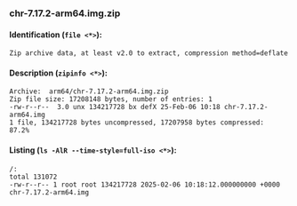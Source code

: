 ### chr-7.17.2-arm64.img.zip
#### Identification (`file <*>`):
```
Zip archive data, at least v2.0 to extract, compression method=deflate
```
#### Description (`zipinfo <*>`):
```
Archive:  arm64/chr-7.17.2-arm64.img.zip
Zip file size: 17208148 bytes, number of entries: 1
-rw-r--r--  3.0 unx 134217728 bx defX 25-Feb-06 10:18 chr-7.17.2-arm64.img
1 file, 134217728 bytes uncompressed, 17207958 bytes compressed:  87.2%
```
#### Listing (`ls -AlR --time-style=full-iso <*>`):
```
/:
total 131072
-rw-r--r-- 1 root root 134217728 2025-02-06 10:18:12.000000000 +0000 chr-7.17.2-arm64.img
```

